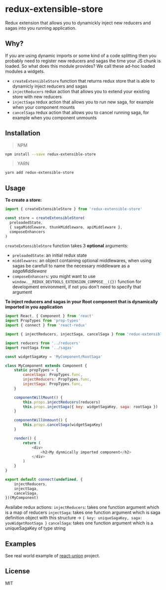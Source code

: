 # redux-extensible-store

Redux extension that allows you to dynamickly inject new reducers and sagas into you running application.

## Why?

If you are using dynamic imports or some kind of a code splitting then you probably need to register new reducers and sagas the time your JS chunk is loaded. So what does this module provides? We call these ad-hoc loaded modules a widgets. 

* `createExtensibleStore` function that returns redux store that is able to dynamicly inject reducers and sagas
* `injectReducers` redux action that allows you to extend your existing store with new reducers
* `injectSaga` redux action that allows you to run new saga, for example when your component mounts 
* `cancelSaga` redux action that allows you to cancel running saga, for example when you component unmounts

## Installation

> NPM

```bash
npm install --save redux-extensible-store
```

> YARN

```bash
yarn add redux-extensible-store
```

## Usage

__To create a store:__

```js
import { createExtensibleStore } from 'redux-extensible-store'

const store = createExtensibleStore(
  preloadedState,
  { sagaMiddleware, thunkMiddleware, apiMiddleware },
  composeEnhancers
)
```

`createExtensibleStore` function takes 3 __optional__ arguments:

   * `preloadedState`: an initial redux state
   * `middlewares`: an object containing optional middlewares, when using sagas be carefull to name the necessary middleware as a _sagaMiddleware_ 
   * `composeEnhancers`: you might want to use `window.__REDUX_DEVTOOLS_EXTENSION_COMPOSE__({})` function for development environment, if not you don't need to specify that argument

__To inject reducers and sagas in your Root component that is dynamically imported in you application__
```js
import React, { Component } from 'react'
import PropTypes from 'prop-types'
import { connect } from 'react-redux'

import { injectReducers, injectSaga, cancelSaga } from 'redux-extensible-store'

import reducers from '../reducers'
import rootSaga from '../sagas'

const widgetSagaKey = 'MyComponent/RootSaga'

class MyComponent extends Component {
	static propTypes = {
		cancelSaga: PropTypes.func,
		injectReducers: PropTypes.func,
		injectSaga: PropTypes.func,
	}

	componentWillMount() {
		this.props.injectReducers(reducers)
		this.props.injectSaga({ key: widgetSagaKey, saga: rootSaga })
	}

	componentWillUnmount() {
		this.props.cancelSaga(widgetSagaKey)
	}

	render() {
		return (
			<div>
				<h2>My dynmically imported component</h2>
			</div>
		)
	}
}

export default connect(undefined, {
	injectReducers,
	injectSaga,
	cancelSaga,
})(MyComponent)
```

Availabe redux actions:
`injectReducers`: takes one function argument which is a map of reducers
`injectSaga`: takes one function argument which is saga definition object with this structure -> `{ key: uniqueSagaKey, saga: youWidgetRootSaga }`
`cancelSaga`: takes one function argument which is a uniqueSagaKey of type string


## Examples
See real world example of [react-union](https://github.com/lundegaard/react-union) project.

## License

MIT
